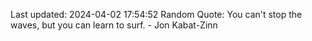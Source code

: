 Last updated: 2024-04-02 17:54:52
Random Quote: You can't stop the waves, but you can learn to surf. - Jon Kabat-Zinn